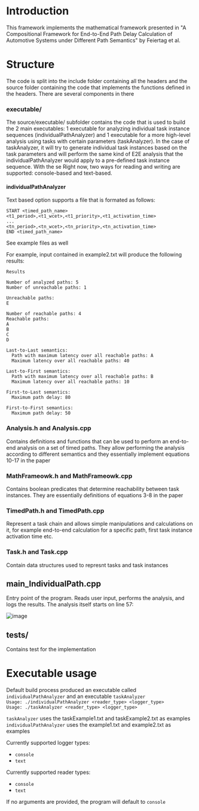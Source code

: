 # Introduction

This framework implements the mathematical framework presented in "A Compositional Framework for End-to-End Path Delay Calculation of Automotive Systems under Different Path Semantics" by Feiertag et al.

# Structure

The code is split into the include folder containing all the headers and the source folder containing the code that implements the functions defined in the headers. There are several components in there

### executable/
The source/executable/ subfolder contains the code that is used to build the 2 main executables: 1 executable for analyzing individual task instance sequences (individualPathAnalyzer) and 1 executable for a more high-level analysis using tasks with certain parameters (taskAnalyzer). In the case of taskAnalyzer, it will try to generate individual task instances based on the task parameters and will perform the same kind of E2E analysis that the individualPathAnalyzer would apply to a pre-defined task instance sequence. With the se Right now, two ways for reading and writing are supported: console-based and text-based. 

#### individualPathAnalyzer

Text based option supports a file that is formated as follows:
```
START <timed_path_name>
<t1_period>,<t1_wcet>,<t1_priority>,<t1_activation_time>
...
<tn_period>,<tn_wcet>,<tn_priority>,<tn_activation_time>
END <timed_path_name>
```
See example files as well

For example, input contained in example2.txt will produce the following results: <be>

```
Results

Number of analyzed paths: 5
Number of unreachable paths: 1

Unreachable paths:
E

Number of reachable paths: 4
Reachable paths:
A
B
C
D

Last-to-Last semantics:
  Path with maximum latency over all reachable paths: A
  Maximum latency over all reachable paths: 40

Last-to-First semantics:
  Path with maximum latency over all reachable paths: B
  Maximum latency over all reachable paths: 10

First-to-Last semantics:
  Maximum path delay: 80

First-to-First semantics:
  Maximum path delay: 50
```

### Analysis.h and Analysis.cpp

Contains definitions and functions that can be used to perform an end-to-end analysis on a set of timed paths. They allow performing the analysis according to different semantics and they essentially implement equations 10-17 in the paper

### MathFrameowk.h and MathFrameowk.cpp

Contains boolean predicates that determine reachability between task instances. They are essentially definitions of equations 3-8 in the paper

### TimedPath.h and TimedPath.cpp

Represent a task chain and allows simple manipulations and calculations on it, for example end-to-end calculation for a specific path, first task instance activation time etc.

### Task.h and Task.cpp

Contain data structures used to represnt tasks and task instances

## main_IndividualPath.cpp

Entry point of the program. Reads user input, performs the analysis, and logs the results. The analysis itself starts on line 57:

![image](https://github.com/user-attachments/assets/a6c05188-35ce-47c2-aa04-a5926c65f381)


## tests/

Contains test for the implementation

# Executable usage

Default build process produced an executable called ```individualPathAnalyzer``` and an executable ```taskAnalyzer``` <br>
```Usage: ./individualPathAnalyzer <reader_type> <logger_type>``` <br>
```Usage: ./taskAnalyzer <reader_type> <logger_type>``` <br>

```taskAnalyzer``` uses the taskExample1.txt and taskExample2.txt as examples
```individualPathAnalyzer``` uses the example1.txt and example2.txt as examples

Currently supported logger types:
- ```console```
- ```text```

Currently supported reader types:
- ```console```
- ```text```

If no arguments are provided, the program will default to ```console```
